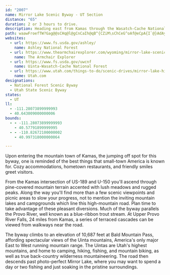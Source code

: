 ```yaml
---
id: "2007"
name: Mirror Lake Scenic Byway - UT Section
distance: "65"
duration: 2 or 3 hours to drive.
description: Heading east from Kamas through the Wasatch-Cache National Forest, the Mirror Lake Highway is one of the most popular mountain routes in the state.
path: waawFroefTW?Gag@@sCHq@l@gCnCaIh@qB^{CZiM\sChCeG^oAf@eCpA{I`@}AdAyCbD}Hr@wAx@mAlKiK|DmCrBiB`HcIdFgE|@mA|@iBpLi^bTsh@x@qEHoETkCNmF_@cKE_D\aOCoCp@qDv@aKr@{D`@yAh@eAhLoQ~AsCfHiR~Lk^~C_Ib@cD?_EYkCm@mC_C{GsCaD{EyDaBs@{FmA{LeBsA_@kEuBqBwBmFmHyBmDgByFe@sEYmFaAcDaDaEmB_ByAqBuAyEwAoJ[aFIcONkEhAiNtAoNvAcPhAmKfKyhAx@yGl@cE~AsFhCsF~B_E`DiIhCqIlCcN~@{JR{KIqu@HmB`@eFb@gCdAsEzBkFhAuBrDeEdQwO|CgDli@{t@lEsElCsBxPgIxB_BhEsErB{C|CyGbAgDx@oD^uBlGws@j@iEr@}DdHeXtRuq@|A{G`@kCVoF?yBI}CwFul@IgBBsCJkAb@gCvEoRtA_EtQyYhO}XbCuFb@sA`@_CpCaXnA{GlAuEdAsCbBsDlEgHvE{IlUsh@x@wB`AaDb@aCb@oEh@kNLuN@kQSyEuAgI}BoKcByFgBaFmBsEkFgKcB_DcCuD_ByAcBy@oGsB{Am@oAw@uWcVkCaDaCuDiCkGeAuD}@_Fm@kFeA_NQgEEyELaGD_Ke@aFo@mFsA{NE{CA_C\yF`@aCnCcLd@mE|@_j@EsBYsDwAaNo@gFs@{C{BeGsBmDqAgByIsJcOiSyDuEiEsE{AqBkEqIaA}AcHsIsBaBmAq@sBu@aAYeJ_BsBQeNV{AT}CxAwDdCeBx@kE~@sEPcJImAIwA]iEmBkCy@_I_AsBa@sC_AcPyHyEyCgGuFoMuN}@s@sHeEaLcJcDqBoCgAaKgC_EoBgIoFaHgGeC_BcBs@mBe@{MsAsB_@mJsE}D_AiAGuJ]wHi@eJc@wAHmATsAl@mEpCgBj@aM~AsE?{[cAoBP}AXqDrAsCxBoBrB}@lA_ErGoBxBiAx@yA~@gHrBwB`AiBpBuC~EwAzAsAVyAWmAmAa@kAI_CLuAp@yAn@k@lE_AvAeAn@gAxAuFx@eEDyAYsBe@{@cA_AiEi@iAs@Ya@YyAI_BD_Ah@aDLkCIeAYaBsA{BwKeHgCgCuAqC}@{CeBaKaAsEUs@cB_D{@eA{GcGyBkCy@aCIy@B{BXqB^_An@{@dCqBlEsCv@w@jBuCh@sAf@gBt@mFD_CAqB}Baa@OsEHuE^_FhCcNHeEEeBcCaOgB}GeBmEwB}D}D}E}AcAyAMq@Jm@Xs@j@a@h@i@hCc@|HKv@_@x@s@j@iAT}A_@i@m@Y_AK_A?{@P_A`@cAdAcBfDgFn@eBXkB?s@Gw@UoAUm@cB_CwCsCsHmFoC}D}@a@oAGoD~@g@@u@Mi@c@_@o@Qm@GwBNy@Ng@Z_@fAi@~AJx@n@|AbBj@V~@JfAYj@y@^_BFs@I}@Ws@a@m@s@k@qLoGmIeEcIkD{Cm@wBBoARiDrAqFxDo@XaJnBeKxCoCd@iBDmDWgBBcH`BmADqAMmLyBeBRiA~@iA~As@^}@Ri@E{@m@Ue@cAkD_BqI]qDCaABqAhAaGd@sDv@oOd@uDrBuJDsCQyE}@_QUgAYkAm@oAk@y@aBmAkBe@_BDqBd@sIrD{DxAo@Ls@F{AQm@Yo@o@o@cAS{@Q}BHcB`AeGH_ACaAMkAm@sCSyC?gAh@_EBoAIyAi@sCu@eBmEsImAyAu@g@cCq@gEm@}VkFsDS_BJaAVeAZoB~AqAdB{DzGcAvAaBnAy@^eBPiBKiDgAcBSmA@sBd@gFxCqKnD_CrAsEdDyEvBoH`CiLrE}A~@eFfEaFrDkBfAyQbI}C~AeBv@wBf@cAh@cEzBmElDiCdAcBf@uFd@eBZiEvByIlFkCrAeAZuDb@s\@cBNoRfEgBToRX{D^cLbCgPxCuRtA}ERwCEsWsEaa@gIuN{C{Cs@iBs@ec@aT}AmAyAkByGuLsAaB}A{AyAeA_By@iCy@}b@yKmBm@uC_B}YaS{HiGkE{EuCeEiCsEiAmCyPke@cDkG{GkJyAyA_CgBge@}XsDsAoBe@mEe@kcAmDaCm@mPgGoKeE}CgBoKsJoCiB{Ak@gBa@wFeAiA_@wE}BiC{@}Gy@uGqAsFoCcC_BwD_E_CyCwHcLiAsA}AsAkAcAqBmAsB_AmEaBuASqEc@eBAyMdA_U`CaHLiQ_CeOBeDM{FiAmB{@qI_DcFeAk`@uDqHEaYjEsHz@qD?mDm@qZuLcHsByB]eDSiF?mGd@gh@fIiEx@gClA}@l@uRfQwD`EaIlFqBjAmElBuYrIqcB`e@qk@`PoOrEwJhEmnBn_AodArg@
websites:
  - url: https://www.fs.usda.gov/ashley/
    name: Ashley National Forest
  - url: https://www.thearmchairexplorer.com/wyoming/mirror-lake-scenic-byway.php
    name: The Armchair Explorer
  - url: https://www.fs.usda.gov/uwcnf
    name: Uinta-Wasatch-Cache National Forest
  - url: https://www.utah.com/things-to-do/scenic-drives/mirror-lake-highway/
    name: Utah.com
designations:
  - National Forest Scenic Byway
  - Utah State Scenic Byway
states:
  - UT
ll:
  - -111.28073899999993
  - 40.643009000000006
bounds:
  - - -111.28073899999993
    - 40.57791899999995
  - - -110.82672100000002
    - 40.997318000000064

---
```


Upon entering the mountain town of Kamas, the jumping off spot for this byway, one is reminded of the best things that small-town America is known for. Cozy accommodations, hometown restaurants, and friendly smiles greet visitors.

From the Kamas intersection of US-189 and U-150 you'll ascend through pine-covered mountain terrain accented with lush meadows and rugged peaks. Along the way you'll find more than a few scenic viewpoints and picnic areas to slow your progress, not to mention the inviting mountain lakes and campgrounds which line this high-mountain road. Plan time to take advantage of these pleasant diversions. Much of the byway parallels the Provo River, well known as a blue-ribbon trout stream. At Upper Provo River Falls, 24 miles from Kamas, a series of terraced cascades can be viewed from walkways near the road.

The byway climbs to an elevation of 10,687 feet at Bald Mountain Pass, affording spectacular views of the Uinta mountains, America's only major East to West running mountain range. The Uintas are Utah's highest mountains, and home to camping, hiking, fishing, and mountain biking, as well as true back-country wilderness mountaineering. The road then descends past photo-perfect Mirror Lake, where you may want to spend a day or two fishing and just soaking in the pristine surroundings.
